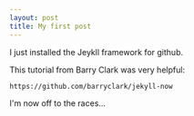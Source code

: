 ```yaml
---
layout: post
title: My first post
---
```


I just installed the Jeykll framework for github.

This tutorial from Barry Clark was very helpful:

    https://github.com/barryclark/jekyll-now

I'm now off to the races...
